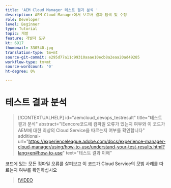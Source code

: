 ```yaml
---
title: 'AEM Cloud Manager 테스트 결과 분석 '
description: AEM Cloud Manager에서 보고서 결과 탐색 및 수정
role: Developer
level: Beginner
type: Tutorial
topic: 개발
feature: 개발자 도구
kt: 6917
thumbnail: 330540.jpg
translation-type: tm+mt
source-git-commit: e295d77a11c99310aaae10ecb8a2eaa20ad49285
workflow-type: tm+mt
source-wordcount: '0'
ht-degree: 0%

---
```



# 테스트 결과 분석

>[!CONTEXTUALHELP]
>id="aemcloud_devops_testresult"
>title="테스트 결과 분석"
>abstract="IEencore코드에 컴파일 오류가 있는지 여부와 이 코드가 AEM에 대한 최상의 Cloud Service을 따르는지 여부를 확인합니다"
>additional-url="https://experienceleague.adobe.com/docs/experience-manager-cloud-manager/using/how-to-use/understand-your-test-results.html?lang=en#how-to-use" text="테스트 결과 이해"

코드에 있는 모든 컴파일 오류를 살펴보고 이 코드가 Cloud Service의 모범 사례를 따르는지 여부를 확인하십시오

>[!VIDEO](https://video.tv.adobe.com/v/330540/?quality=12&learn=on)
